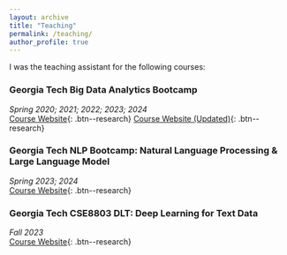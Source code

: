 ```yaml
---
layout: archive
title: "Teaching"
permalink: /teaching/
author_profile: true
---
```


I was the teaching assistant for the following courses:

### Georgia Tech Big Data Analytics Bootcamp  
*Spring 2020; 2021; 2022; 2023; 2024*  
[<i class="fas fa-fw fa-link" aria-hidden="true"></i>Course Website](http://chaozhang.org/bigdata-bootcamp/){: .btn--research}
[<i class="fas fa-fw fa-link" aria-hidden="true"></i>Course Website (Updated)](https://yinghao-li.github.io/bigdata-bootcamp/){: .btn--research}

### Georgia Tech NLP Bootcamp: Natural Language Processing & Large Language Model  
*Spring 2023; 2024*  
[<i class="fas fa-fw fa-link" aria-hidden="true"></i>Course Website](http://chaozhang.org/course/nlp-bootcamp.html){: .btn--research}

### Georgia Tech CSE8803 DLT: Deep Learning for Text Data
*Fall 2023*  
[<i class="fas fa-fw fa-link" aria-hidden="true"></i>Course Website](http://chaozhang.org/course/cse8803-23f.html){: .btn--research}
